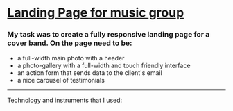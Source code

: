 # [Landing Page for music group](https://pwcoverband.com.ua/)

### My task was to create a fully responsive landing page for a cover band. On the page need to be:

- a full-width main photo with a header
- a photo-gallery with a full-width and touch friendly interface
- an action form that sends data to the client's email
- a nice carousel of testimonials
___

Technology and instruments that I used:
